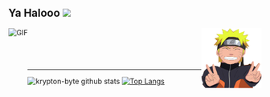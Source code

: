 ## Ya Halooo <img src="https://github.com/TheDudeThatCode/TheDudeThatCode/blob/master/Assets/Hi.gif" width="29px">

<img src="asset/image/1.png" width="120" height="120" align="right">
<img align="left" alt="GIF" height="100px" src="https://i.giphy.com/media/LMt9638dO8dftAjtco/200.webp" />
<br>
<br>
<br>
<br>

___

![krypton-byte github stats](https://github-readme-stats.vercel.app/api?username=krypton-byte&show_icons=true&theme=tokyonight)
[![Top Langs](https://github-readme-stats.vercel.app/api/top-langs/?username=krypton-byte&hide=css,html&theme=tokyonight)](https://github.com/anuraghazra/github-readme-stats)

<!--
**krypton-byte/krypton-byte** is a ✨ _special_ ✨ repository because its `README.md` (this file) appears on your GitHub profile.

Here are some ideas to get you started:

- 🔭 I’m currently working on ...
- 🌱 I’m currently learning ...
- 👯 I’m looking to collaborate on ...
- 🤔 I’m looking for help with ...
- 💬 Ask me about ...
- 📫 How to reach me: ...
- 😄 Pronouns: ...
- ⚡ Fun fact: ...
-->

